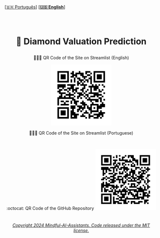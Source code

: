 
 \[[🇧🇷 Português](README.pt_BR.md)\] \[**[🇺🇸 English](README.md)**\]
  <!--  START HEADER  -->  

<br><br>


# <p align="center">  💎 Diamond Valuation Prediction




<p align="center"> 👑🇺🇸 QR Code of the Site on Streamlist (English)

<p align="center">
  <img src="Site.png" alt="QR Code 1" width="200"/>

  
<p align="center"> 👑🇧🇷 QR Code of the Site on Streamlist (Portuguese)

<p align="center">
  <img src="" />

<p align="center">:octocat: QR Code of the GitHub Repository

  <img src="RepositorioGitHub.png" alt="QR Code 2" width="200"/>
</p>




#

###### <p align="center">[Copyright 2024 Mindful-AI-Assistants. Code released under the  MIT license.]( https://github.com/Mindful-AI-Assistants/.github/blob/ad6948fdec771e022d49cd96f99024fcc7f1106a/LICENSE)
